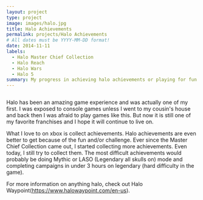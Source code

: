 ```yaml
---
layout: project
type: project
image: images/halo.jpg
title: Halo Achievements
permalink: projects/Halo Achievements
# All dates must be YYYY-MM-DD format!
date: 2014-11-11
labels:
  - Halo Master Chief Collection
  - Halo Reach
  - Halo Wars
  - Halo 5
summary: My progress in achieving halo achievements or playing for fun
---
```


<img class="allhalo.jpg">

Halo has been an amazing game experience and was actually one of my first. I was exposed to console games unless I went to my cousin's house and back then I was afraid to play games like this. But now it is still one of my favorite franchises and I hope it will continue to live on.

What I love to on xbox is collect achievements. Halo achievements are even better to get because of the fun and/or challenge. Ever since the Master Chief Collection came out, I started collecting more achievements. Even today, I still try to collect them. The most difficult achievements would probably be doing Mythic or LASO (Legendary all skulls on) mode and completing campaigns in under 3 hours on legendary (hard difficulty in the game).
 
For more information on anything halo, check out Halo Waypoint(https://www.halowaypoint.com/en-us).
